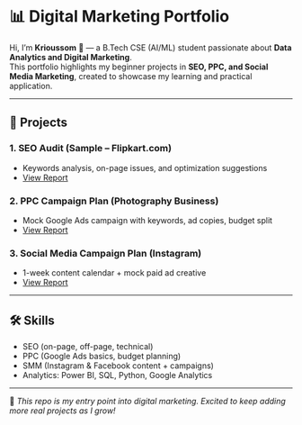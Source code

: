 # 📊 Digital Marketing Portfolio

Hi, I’m **Krioussom** 👋 — a B.Tech CSE (AI/ML) student passionate about **Data Analytics and Digital Marketing**.  
This portfolio highlights my beginner projects in **SEO, PPC, and Social Media Marketing**, created to showcase my learning and practical application.

---

## 📌 Projects

### 1. SEO Audit (Sample – Flipkart.com)
- Keywords analysis, on-page issues, and optimization suggestions  
- [View Report](./SEO_Audit/SEO_Audit_Report_Flipkart.pdf)

### 2. PPC Campaign Plan (Photography Business)
- Mock Google Ads campaign with keywords, ad copies, budget split  
- [View Report](./PPC_Campaign/PPC_Campaign_Plan_Photography.pdf)

### 3. Social Media Campaign Plan (Instagram)
- 1-week content calendar + mock paid ad creative  
- [View Report](./SMM_Campaign/SMM_Campaign_Instagram.pdf)

---

## 🛠️ Skills
- SEO (on-page, off-page, technical)  
- PPC (Google Ads basics, budget planning)  
- SMM (Instagram & Facebook content + campaigns)  
- Analytics: Power BI, SQL, Python, Google Analytics  

---

🚀 *This repo is my entry point into digital marketing. Excited to keep adding more real projects as I grow!*
